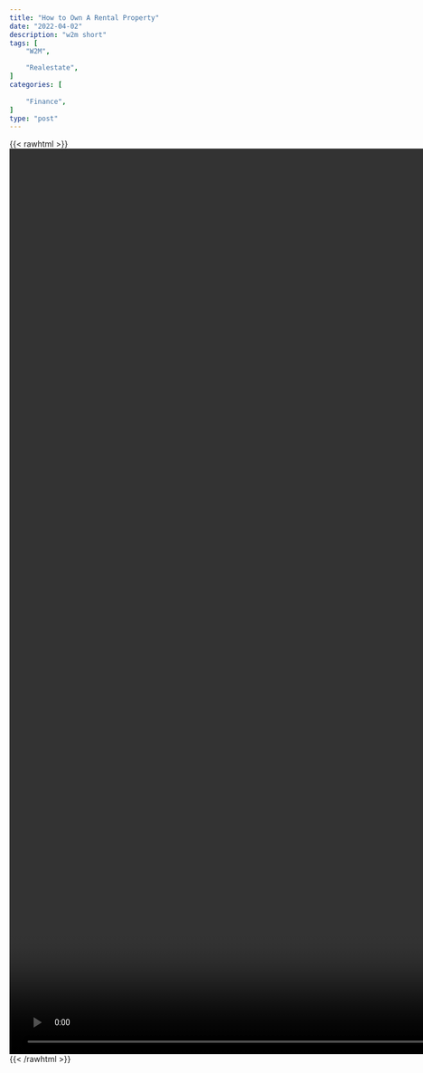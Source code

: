 ```yaml
---
title: "How to Own A Rental Property"
date: "2022-04-02"
description: "w2m short"
tags: [
    "W2M",

    "Realestate",
]
categories: [
    
    "Finance",
]
type: "post"
---
```

{{< rawhtml >}}
    <video style="height:40vh;width:auto" overflow="hidden" controls>
        <source src="https://clips.dev00ps.com/Wholsale2Millions/Own%20Real%20Estate%20With%20No%20MONEY%20shorts%20youtubeshorts.mp4" type="video/mp4"> 
    </video>
{{< /rawhtml >}}